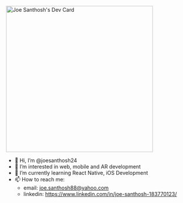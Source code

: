 <a href="https://app.daily.dev/kd35ezysniper"><img src="https://api.daily.dev/devcards/9e7da0904fe44397a9c31c4e3250cf56.png?r=er8" width="400" alt="Joe Santhosh's Dev Card"/></a>

- 👋 Hi, I’m @joesanthosh24
- 👀 I’m interested in web, mobile and AR development
- 🌱 I’m currently learning React Native, iOS Development
- 📫 How to reach me: 
    * email: joe.santhosh88@yahoo.com
    * linkedin: https://www.linkedin.com/in/joe-santhosh-183770123/

<!---
joesanthosh24/joesanthosh24 is a ✨ special ✨ repository because its `README.md` (this file) appears on your GitHub profile.
You can click the Preview link to take a look at your changes.
--->

